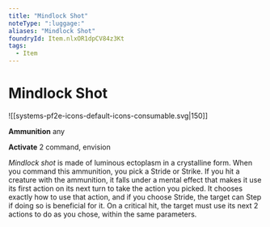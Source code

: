 ```yaml
---
title: "Mindlock Shot"
noteType: ":luggage:"
aliases: "Mindlock Shot"
foundryId: Item.nlxOR1dpCV84z3Kt
tags:
  - Item
---
```


# Mindlock Shot
![[systems-pf2e-icons-default-icons-consumable.svg|150]]

**Ammunition** any

**Activate** 2 command, envision

_Mindlock shot_ is made of luminous ectoplasm in a crystalline form. When you command this ammunition, you pick a Stride or Strike. If you hit a creature with the ammunition, it falls under a mental effect that makes it use its first action on its next turn to take the action you picked. It chooses exactly how to use that action, and if you choose Stride, the target can Step if doing so is beneficial for it. On a critical hit, the target must use its next 2 actions to do as you chose, within the same parameters.
